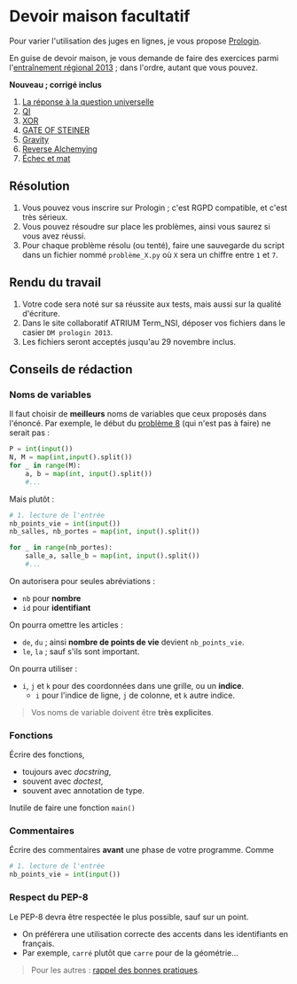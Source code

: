 # Devoir maison facultatif

Pour varier l'utilisation des juges en lignes, je vous propose [Prologin](https://prologin.org/).

En guise de devoir maison, je vous demande de faire des exercices parmi l'[entraînement régional 2013](https://prologin.org/train/2013/semifinal) ; dans l'ordre, autant que vous pouvez.

**Nouveau ; corrigé inclus**

1. [La réponse à la question universelle](Prologin2013/prob-1.html)
2. [QI](Prologin2013/prob-2.html)
3. [XOR](Prologin2013/prob-3.html)
4. [GATE OF STEINER](Prologin2013/prob-4.html)
5. [Gravity](Prologin2013/prob-5.html)
6. [Reverse Alchemying](Prologin2013/prob-6.html)
7. [Échec et mat](Prologin2013/prob-7.html)

## Résolution

1. Vous pouvez vous inscrire sur Prologin ; c'est RGPD compatible, et c'est très sérieux.
2. Vous pouvez résoudre sur place les problèmes, ainsi vous saurez si vous avez réussi.
3. Pour chaque problème résolu (ou tenté), faire une sauvegarde du script dans un fichier nommé `problème_X.py` où `X` sera un chiffre entre `1` et `7`.

## Rendu du travail

1. Votre code sera noté sur sa réussite aux tests, mais aussi sur la qualité d'écriture.
2. Dans le site collaboratif ATRIUM Term_NSI, déposer vos fichiers dans le casier `DM prologin 2013`.
3. Les fichiers seront acceptés jusqu'au 29 novembre inclus.

## Conseils de rédaction

### Noms de variables
Il faut choisir de **meilleurs** noms de variables que ceux proposés dans l'énoncé.
Par exemple, le début du [problème 8](https://prologin.org/train/2013/semifinal/donjons_et_dragons) (qui n'est pas à faire) ne serait pas :

```python
P = int(input())
N, M = map(int,input().split())
for _ in range(M):
    a, b = map(int, input().split())
    #...
```

Mais plutôt :

```python
# 1. lecture de l'entrée
nb_points_vie = int(input())
nb_salles, nb_portes = map(int, input().split())

for _ in range(nb_portes):
    salle_a, salle_b = map(int, input().split())
    #...
```

On autorisera pour seules abréviations : 
* `nb` pour **nombre**
* `id` pour **identifiant**

On pourra omettre les articles :
* `de`, `du` ; ainsi **nombre de points de vie** devient `nb_points_vie`.
* `le`, `la` ; sauf s'ils sont important.

On pourra utiliser :
* `i`, `j` et `k` pour des coordonnées dans une grille, ou un **indice**.
    * `i` pour l'indice de ligne, `j` de colonne, et `k` autre indice.

> Vos noms de variable doivent être **très explicites**.

### Fonctions
Écrire des fonctions,
* toujours avec *docstring*,
* souvent avec *doctest*,
* souvent avec annotation de type.

Inutile de faire une fonction `main()`

### Commentaires
Écrire des commentaires **avant** une phase de votre programme. Comme
```python
# 1. lecture de l'entrée
nb_points_vie = int(input())
```

### Respect du PEP-8
Le PEP-8 devra être respectée le plus possible, sauf sur un point.
+ On préférera une utilisation correcte des accents dans les identifiants en français.
+ Par exemple, `carré` plutôt que `carre` pour de la géométrie...

> Pour les autres : [rappel des bonnes pratiques](https://franckchambon.github.io/ClasseVirtuelle/Term_NSI/pep.html).


